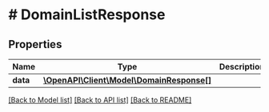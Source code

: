# # DomainListResponse

## Properties

Name | Type | Description | Notes
------------ | ------------- | ------------- | -------------
**data** | [**\OpenAPI\Client\Model\DomainResponse[]**](DomainResponse.md) |  |

[[Back to Model list]](../../README.md#models) [[Back to API list]](../../README.md#endpoints) [[Back to README]](../../README.md)
